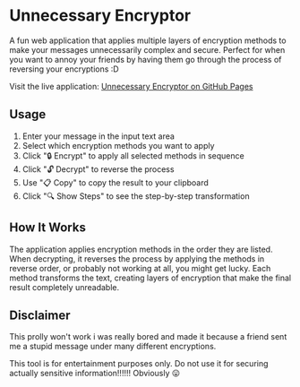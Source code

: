 # Unnecessary Encryptor

A fun web application that applies multiple layers of encryption methods to make your messages unnecessarily complex and secure. Perfect for when you want to annoy your friends by having them go through the process of reversing your encryptions :D

Visit the live application: [Unnecessary Encryptor on GitHub Pages](https://amck7.github.io/UnnecessaryEncryptor/)

## Usage

1. Enter your message in the input text area
2. Select which encryption methods you want to apply
3. Click "🔒 Encrypt" to apply all selected methods in sequence
4. Click "🔓 Decrypt" to reverse the process
5. Use "📋 Copy" to copy the result to your clipboard
6. Click "🔍 Show Steps" to see the step-by-step transformation

## How It Works

The application applies encryption methods in the order they are listed. When decrypting, it reverses the process by applying the methods in reverse order, or probably not working at all, you might get lucky. Each method transforms the text, creating layers of encryption that make the final result completely unreadable.

## Disclaimer

This prolly won't work i was really bored and made it because a friend sent me a stupid message under many different encryptions.

This tool is for entertainment purposes only. Do not use it for securing actually sensitive information!!!!!! Obviously 😛